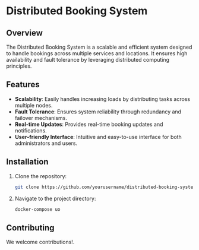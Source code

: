 # Distributed Booking System

## Overview
The Distributed Booking System is a scalable and efficient system designed to handle bookings across multiple services and locations. It ensures high availability and fault tolerance by leveraging distributed computing principles.

## Features
- **Scalability**: Easily handles increasing loads by distributing tasks across multiple nodes.
- **Fault Tolerance**: Ensures system reliability through redundancy and failover mechanisms.
- **Real-time Updates**: Provides real-time booking updates and notifications.
- **User-friendly Interface**: Intuitive and easy-to-use interface for both administrators and users.

## Installation
1. Clone the repository:
    ```bash
    git clone https://github.com/yourusername/distributed-booking-system.git
    ```
2. Navigate to the project directory:
    ```bash
    docker-compose uo
    ```

## Contributing
We welcome contributions!.

